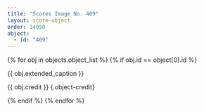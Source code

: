 ```yaml
---
title: "Scores Image No. 409"
layout: score-object
order: 14090
object:
  - id: "409"
---
```


{% for obj in objects.object_list %}
{% if obj.id == object[0].id %}

{{ obj.extended_caption }}

{{ obj.credit }} {.object-credit}

{% endif %}
{% endfor %}
